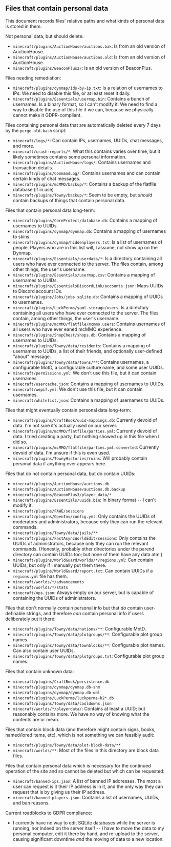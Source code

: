 Files that contain personal data
--------------------------------
This document records files' relative paths and what kinds of personal data is stored in them.

Not personal data, but should delete:
* `minecraft/plugins/AuctionHouse/auctions.bak`: Is from an old version of AuctionHouse.
* `minecraft/plugins/AuctionHouse/auctions.old`: Is from an old version of AuctionHouse.
* `minecraft/plugins/BeaconPlus2/`: Is an old version of BeaconPlus.

Files needing remediation:
* `minecraft/plugins/dynmap/ids-by-ip.txt`: Is a relation of usernames to IPs.  We need to disable this file, or at least reset it daily.
* `minecraft/plugins/Essentials/usermap.bin`: Contains a bunch of usernames.  Is a binary format, so I can't modify it.  We need to find a way to disable the use of this file if we can, because we physically cannot make it GDPR-compliant.

Files containing personal data that are automatically deleted every 7 days by the `purge-old.bash` script:
* `minecraft/logs/*`: Can contain IPs, usernames, UUIDs, chat messages, and more.
* `minecraft/crash-reports/*`: What this contains varies over time, but it likely sometimes contains some personal information.
* `minecraft/plugins/AuctionHouse/logs/`: Contains usernames and transaction details.
* `minecraft/plugins/CommandLog/`: Contains usernames and can contain certain kinds of chat messages.
* `minecraft/plugins/mcMMO/backup/*`: Contains a backup of the flatfile database (if in use)
* `minecraft/plugins/Towny/backup/*`: Seem to be empty, but *should* contain backups of things that contain personal data.

Files that contain personal data long-term:
* `minecraft/plugins/CoreProtect/database.db`: Contains a mapping of usernames to UUIDs.
* `minecraft/plugins/dynmap/dynmap.db`: Contains a mapping of usernames to skins.
* `minecraft/plugins/dynmap/hiddenplayers.txt`: Is a list of usernames of people.  Players who are in this list will, I assume, not show up on the Dynmap.
* `minecraft/plugins/Essentials/userdata/*`: Is a directory containing all users who have ever connected to the server.  The files contain, among other things, the user's username.
* `minecraft/plugins/Essentials/usermap.csv`: Contains a mapping of usernames to UUIDs.
* `minecraft/plugins/EssentialsDiscordLink/accounts.json`: Maps UUIDs to Discord account IDs.
* `minecraft/plugins/Jobs/jobs.sqlite.db`: Contains a mapping of UUIDs to usernames.
* `minecraft/plugins/LuckPerms/yaml-storage/users`: Is a directory containing all users who have ever connected to the server.  The files contain, among other things, the user's username.
* `minecraft/plugins/mcMMO/flatfile/mcmmo.users`: Contains usernames of all users who have ever eaned mcMMO experience.
* `minecraft/plugins/ShopChest/shops.db`: Contains a mapping of usernames to UUIDs.
* `minecraft/plugins/Towny/data/residents`: Contains a mapping of usernames to UUIDs, a list of their friends, and optionally user-defined "about" message.
* `minecraft/plugins/Towny/data/towns/**`: Contains usernames, a configurable MotD, a configurable culture name, and some user UUIDs.
* `minecraft/permissions.yml`: We don't use this file, but it can contain usernames.
* `minecraft/usercache.json`: Contains a mapping of usernames to UUIDs.
* `minecraft/wepif.yml`: We don't use this file, but it can contain usernames.
* `minecraft/whitelist.json`: Contains a mapping of usernames to UUIDs.

Files that might eventually contain personal data long-term:
* `minecraft/plugins/CraftBook/uuid-mappings.db`: Currently devoid of data.  I'm not sure it's actually used on our server.
* `minecraft/plugins/mcMMO/flatfile/parties.yml`: Currently devoid of data.  I tried creating a party, but nothing showed up in this file when I did so.
* `minecraft/plugins/mcMMO/flatfile/parties.yml.converted`: Currently devoid of data.  I'm unsure if this is even used.
* `minecraft/plugins/TownyHistories/ruins`: Will probably contain personal data if anything ever appears here.

Files that do not contain personal data, but do contain UUIDs:
* `minecraft/plugins/AuctionHouse/auctions.db`
* `minecraft/plugins/AuctionHouse/auctions.db.backup`
* `minecraft/plugins/BeaconPlus3/player_data/*`
* `minecraft/plugins/Essentials/uuids.bin`: In binary format -- I can't modify it.
* `minecraft/plugins/FAWE/sessions`
* `minecraft/plugins/OpenInv/config.yml`: Only contains the UUIDs of moderators and administrators, because only they can run the relevant commands.
* `minecraft/plugins/Towny/data/jails/**`
* `minecraft/plugins/FastAsyncWorldEdit/sessions`: Only contains the UUIDs of administrators, because only they can run the relevant commands.  (Honestly, probably other directories under the parend directory can contain UUIDs too;  but none of them have any data atm.)
* `minecraft/plugins/WorldGuard/worlds/*/regions.yml`: Can contain UUIDs, but only if I manually put them there.
* `minecraft/plugins/WorldGuard/report.txt`: Can contain UUIDs if a `regions.yml` file has them.
* `minecraft/worlds/*/advancements`
* `minecraft/worlds/*/stats`
* `minecraft/ops.json`: Always empty on our server, but is capable of containing the UUIDs of administrators.

Files that don't normally contain personal info but that *do* contain user-definable strings, and therefore *can* contain personal info if users deliberately put it there:
* `minecraft/plugins/Towny/data/nations/**`: Configurable MotD.
* `minecraft/plugins/Towny/data/plotgroups/**`: Configurable plot group names.
* `minecraft/plugins/Towny/data/townblocks/**`: Configurable plot names.  Can also contain user UUIDs.
* `minecraft/plugins/Towny/data/plotgroups.txt`: Configurable plot group names.

Files that contain unknown data:
* `minecraft/plugins/CraftBook/persistence.db`
* `minecraft/plugins/dynmap/dynmap.db-shm`
* `minecraft/plugins/dynmap/dynmap.db-wal`
* `minecraft/plugins/LuckPerms/luckperms-h2*.db`
* `minecraft/plugins/Towny/data/cooldowns.json`
* `minecraft/worlds/*/playerdata/`: Contains at least a UUID;  but reasonably contains more.  We have no way of knowing what the contents are or mean.

Files that contain block data (and therefore might contain signs, books, named/lored items, etc), which is not something we can feasibly audit:
* `minecraft/plugins/Towny/data/plot-block-data/**`
* `minecraft/worlds/**`: Most of the files in this directory are block data files.

Files that contain personal data which is necessary for the continued operation of the site and so cannot be deleted but which can be requested:
* `minecraft/banned-ips.json`: A list of banned IP addresses.  The most a user can request is it their IP address is in it, and the only way they can request that is by giving us their IP address.
* `minecraft/banned-players.json`: Contains a list of usernames, UUIDs, and ban reasons.

Current roadblocks to GDPR compliance:
* I currently have no way to edit SQLite databases while the server is running, nor indeed on the server itself -- I have to move the data to my personal computer, edit it there by hand, and re-upload to the server, causing significant downtime *and* the moving of data to a new location.
